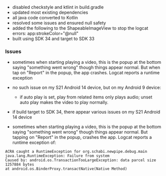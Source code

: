  

* disabled checkstyle and ktlint in build.gradle
* updated most existing dependencies
* all java code converted to Kotlin
* resolved some issues and ensured null safety
* added the following to the ShapeableImageView to stop the logcat errors: app:strokeColor="@null"
* built using SDK 34 and target to SDK 33

### Issues

* sometimes when starting playing a video, this is the popup at the bottom saying "something went wrong" though things appear normal.  But when tap on "Report" in the popup, the app crashes.  Logcat reports a runtime exception

* no such issue on my S21 Android 14 device, but on my Android 9 device:
	* if auto play is set, play from related items only plays audio; unset auto play makes the video to play normally.

* if build target to SDK 34, there appear various issues on my S21 Android 14 device

* sometimes when starting playing a video, this is the popup at the bottom saying "something went wrong" though things appear normal.  But tapping on "Report" in the popup, crashes the app.  Logcat reports a runtime exception of:
```
ACRA caught a RuntimeException for org.schabi.newpipe.debug.main                                                                                                  java.lang.RuntimeException: Failure from system
Caused by: android.os.TransactionTooLargeException: data parcel size 1257884 bytes                                                                                                at android.os.BinderProxy.transactNative(Native Method)
```